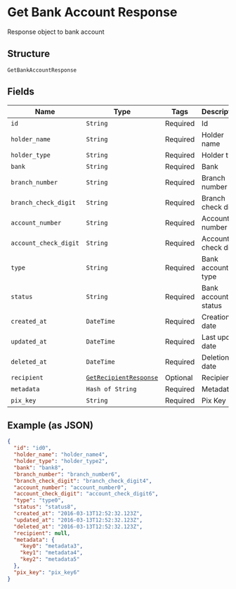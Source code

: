 
# Get Bank Account Response

Response object to bank account

## Structure

`GetBankAccountResponse`

## Fields

| Name | Type | Tags | Description |
|  --- | --- | --- | --- |
| `id` | `String` | Required | Id |
| `holder_name` | `String` | Required | Holder name |
| `holder_type` | `String` | Required | Holder type |
| `bank` | `String` | Required | Bank |
| `branch_number` | `String` | Required | Branch number |
| `branch_check_digit` | `String` | Required | Branch check digit |
| `account_number` | `String` | Required | Account number |
| `account_check_digit` | `String` | Required | Account check digit |
| `type` | `String` | Required | Bank account type |
| `status` | `String` | Required | Bank account status |
| `created_at` | `DateTime` | Required | Creation date |
| `updated_at` | `DateTime` | Required | Last update date |
| `deleted_at` | `DateTime` | Required | Deletion date |
| `recipient` | [`GetRecipientResponse`](../../doc/models/get-recipient-response.md) | Optional | Recipient |
| `metadata` | `Hash of String` | Required | Metadata |
| `pix_key` | `String` | Required | Pix Key |

## Example (as JSON)

```json
{
  "id": "id0",
  "holder_name": "holder_name4",
  "holder_type": "holder_type2",
  "bank": "bank8",
  "branch_number": "branch_number6",
  "branch_check_digit": "branch_check_digit4",
  "account_number": "account_number0",
  "account_check_digit": "account_check_digit6",
  "type": "type0",
  "status": "status8",
  "created_at": "2016-03-13T12:52:32.123Z",
  "updated_at": "2016-03-13T12:52:32.123Z",
  "deleted_at": "2016-03-13T12:52:32.123Z",
  "recipient": null,
  "metadata": {
    "key0": "metadata3",
    "key1": "metadata4",
    "key2": "metadata5"
  },
  "pix_key": "pix_key6"
}
```

